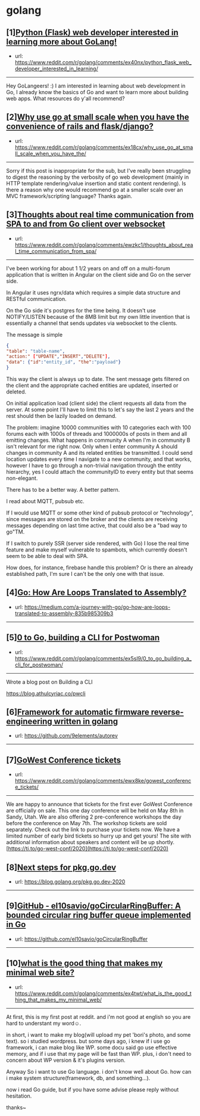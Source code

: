 # golang
## [1][Python (Flask) web developer interested in learning more about GoLang!](https://www.reddit.com/r/golang/comments/ex40nx/python_flask_web_developer_interested_in_learning/)
- url: https://www.reddit.com/r/golang/comments/ex40nx/python_flask_web_developer_interested_in_learning/
---
Hey GoLangeers! :)
I am interested in learning about web development in Go, I already know the basics of Go and want to learn more about building web apps.
What resources do y'all recommend?
## [2][Why use go at small scale when you have the convenience of rails and flask/django?](https://www.reddit.com/r/golang/comments/ex18cx/why_use_go_at_small_scale_when_you_have_the/)
- url: https://www.reddit.com/r/golang/comments/ex18cx/why_use_go_at_small_scale_when_you_have_the/
---
Sorry if this post is inappropriate for the sub, but I've really been struggling to digest the reasoning by the verbosity of go web development (mainly in HTTP template rendering/value insertion and static content rendering). Is there a reason why one would recommend go at a smaller scale over an MVC framework/scripting language? Thanks again.
## [3][Thoughts about real time communication from SPA to and from Go client over websocket](https://www.reddit.com/r/golang/comments/ewzkc1/thoughts_about_real_time_communication_from_spa/)
- url: https://www.reddit.com/r/golang/comments/ewzkc1/thoughts_about_real_time_communication_from_spa/
---
I've been working for about 1 1/2 years on and off on a multi-forum application  that is written in Angular on the client side and Go on the server side.

In Angular it uses ngrx/data which requires a simple data structure and RESTful communication.

On the Go side it's postgres for the time being. It doesn't use NOTIFY/LISTEN because of the 8MB limit but my own little invention that is essentially a channel that sends updates via websocket to the clients.

The message is simple
```JSON
{
"table": "table-name",
"action:" ["UPDATE","INSERT","DELETE"],
"data": {"id":"entity_id", "the":"payload"}
}
```

This way the client is always up to date. The sent message gets filtered on the client and the appropriate cached entities are updated, inserted or deleted.

On initial application load (client side) the client requests all data from the server. At some point I'll have to limit this to let's say the last 2 years and the rest should then be lazily loaded on demand.

The problem: imagine 10000 communities with 10 categories each with 100 forums each with 1000s of threads and 1000000s of posts in them and all emitting changes.
What happens in community A when I'm in community B isn't relevant for me right now.
Only when I enter community A should changes in community A and its related entities be transmitted. 
I could send location updates every time I navigate to a new community, and that works, however I have to go through a non-trivial navigation through the entity hierarchy, yes I could attach the communityID to every entity but that seems non-elegant.

There has to be a better way. A better pattern.

I read about MQTT, pubsub etc.

If I would use MQTT or some other kind of pubsub protocol or "technology", since messages are stored on the broker and the clients are receiving messages depending on last time active, that could also be a "bad way to go"TM.

If I switch to purely SSR (server side rendered, with Go) I lose the real time feature and make myself vulnerable to spambots, which currently doesn't seem to be able to deal with SPA.

How does, for instance, firebase handle this problem? Or is there an already established path, I'm sure I can't be the only one with that issue.
## [4][Go: How Are Loops Translated to Assembly?](https://www.reddit.com/r/golang/comments/ex5z4o/go_how_are_loops_translated_to_assembly/)
- url: https://medium.com/a-journey-with-go/go-how-are-loops-translated-to-assembly-835b985309b3
---

## [5][0 to Go, building a CLI for Postwoman](https://www.reddit.com/r/golang/comments/ex5sl9/0_to_go_building_a_cli_for_postwoman/)
- url: https://www.reddit.com/r/golang/comments/ex5sl9/0_to_go_building_a_cli_for_postwoman/
---
Wrote a blog post on Building a CLI

https://blog.athulcyriac.co/pwcli
## [6][Framework for automatic firmware reverse-engineering written in golang](https://www.reddit.com/r/golang/comments/ex4wfv/framework_for_automatic_firmware/)
- url: https://github.com/9elements/autorev
---

## [7][GoWest Conference tickets](https://www.reddit.com/r/golang/comments/ewx8ke/gowest_conference_tickets/)
- url: https://www.reddit.com/r/golang/comments/ewx8ke/gowest_conference_tickets/
---
We are happy to announce that tickets for the first ever GoWest Conference are officially on sale. This one day conference will be held on May 8th in Sandy, Utah. We are also offering 2 pre-conference workshops the day before the conference on May 7th. The workshop tickets are sold separately. Check out the link to purchase your tickets now. We have a limited number of early bird tickets so hurry up and get yours! The site with additional information about speakers and content will be up shortly. [https://ti.to/go-west-conf/2020](https://ti.to/go-west-conf/2020)
## [8][Next steps for pkg.go.dev](https://www.reddit.com/r/golang/comments/ewpw5e/next_steps_for_pkggodev/)
- url: https://blog.golang.org/pkg.go.dev-2020
---

## [9][GitHub - el10savio/goCircularRingBuffer: A bounded circular ring buffer queue implemented in Go](https://www.reddit.com/r/golang/comments/ex58hb/github_el10saviogocircularringbuffer_a_bounded/)
- url: https://github.com/el10savio/goCircularRingBuffer
---

## [10][what is the good thing that makes my minimal web site?](https://www.reddit.com/r/golang/comments/ex4twt/what_is_the_good_thing_that_makes_my_minimal_web/)
- url: https://www.reddit.com/r/golang/comments/ex4twt/what_is_the_good_thing_that_makes_my_minimal_web/
---
At first, this is my first post at reddit. and i'm not good at english so you are hard to understant my word☺️.

in short, i want to make my blog(will upload my pet 'bori's photo, and some text). so i studied wordpress. but some days ago, i knew if i use go framework, i can make blog like WP. some docu said go use effective memory, and if i use that my page will be fast than WP. plus, i don't need to concern about WP version &amp; it's plugins version. 

Anyway So i want to use Go language. i don't know well about Go. how can i make system structure(framework, db, and something...).

now i read Go guide, but if you have some advise please reply without hesitation.

thanks~
